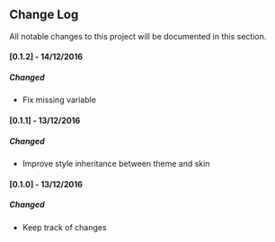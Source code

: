 ## Change Log
All notable changes to this project will be documented in this section.

#### [0.1.2] - 14/12/2016
##### Changed
- Fix missing variable

#### [0.1.1] - 13/12/2016
##### Changed
- Improve style inheritance between theme and skin

#### [0.1.0] - 13/12/2016
##### Changed
- Keep track of changes
